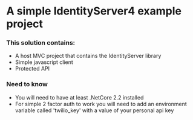 # A simple IdentityServer4 example project

### This solution contains:
  - A host MVC project that contains the IdentityServer library
  - Simple javascript client
  - Protected API
  
### Need to know
- You will need to have at least .NetCore 2.2 installed
- For simple 2 factor auth to work you will need to add an environment variable called 'twilio_key' with a value of your personal api key
